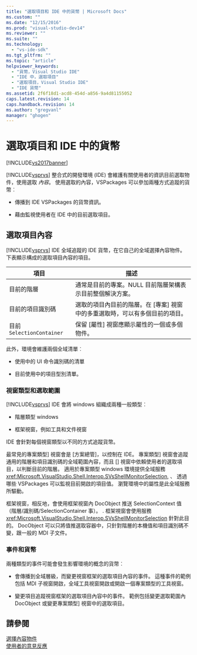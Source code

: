 ```yaml
---
title: "選取項目和 IDE 中的貨幣 | Microsoft Docs"
ms.custom: ""
ms.date: "12/15/2016"
ms.prod: "visual-studio-dev14"
ms.reviewer: ""
ms.suite: ""
ms.technology: 
  - "vs-ide-sdk"
ms.tgt_pltfrm: ""
ms.topic: "article"
helpviewer_keywords: 
  - "貨幣，Visual Studio IDE"
  - "IDE 中，選取項目"
  - "選取項目，Visual Studio IDE"
  - "IDE 貨幣"
ms.assetid: 2f6f18d1-acd8-454d-a856-9a4d81155052
caps.latest.revision: 14
caps.handback.revision: 14
ms.author: "gregvanl"
manager: "ghogen"
---
```

# 選取項目和 IDE 中的貨幣
[!INCLUDE[vs2017banner](../../code-quality/includes/vs2017banner.md)]

[!INCLUDE[vsprvs](../../code-quality/includes/vsprvs_md.md)] 整合式的開發環境 \(IDE\) 會維護有關使用者的資訊目前選取物件，使用選取 *內容*。 使用選取的內容，VSPackages 可以參加兩種方式追蹤的貨幣︰  
  
-   傳播到 IDE VSPackages 的貨幣資訊。  
  
-   藉由監視使用者在 IDE 中的目前選取項目。  
  
## 選取項目內容  
 [!INCLUDE[vsprvs](../../code-quality/includes/vsprvs_md.md)] IDE 全域追蹤的 IDE 貨幣，在它自己的全域選擇內容物件。 下表顯示構成的選取項目內容的項目。  
  
|項目|描述|  
|--------|--------|  
|目前的階層|通常是目前的專案。NULL 目前階層架構表示目前整個解決方案。|  
|目前的項目識別碼|選取的項目內目前的階層。在 \[專案\] 視窗中的多重選取時，可以有多個目前的項目。|  
|目前 `SelectionContainer`|保留 \[屬性\] 視窗應顯示屬性的一個或多個物件。|  
  
 此外，環境會維護兩個全域清單︰  
  
-   使用中的 UI 命令識別碼的清單  
  
-   目前使用中的項目型別清單。  
  
### 視窗類型和選取範圍  
 [!INCLUDE[vsprvs](../../code-quality/includes/vsprvs_md.md)] IDE 會將 windows 組織成兩種一般類型︰  
  
-   階層類型 windows  
  
-   框架視窗，例如工具和文件視窗  
  
 IDE 會針對每個視窗類型以不同的方式追蹤貨幣。  
  
 最常見的專案類型\] 視窗會是 \[方案總管\]，以控制在 IDE。 專案類型\] 視窗會追蹤通用的階層和項目識別碼的全域範圍內容，而且 \[\] 視窗中依賴使用者的選取項目，以判斷目前的階層。 適用於專案類型 windows 環境提供全域服務 <xref:Microsoft.VisualStudio.Shell.Interop.SVsShellMonitorSelection>, 、 透過哪些 VSPackages 可以監視目前開啟的項目值。 瀏覽環境中的屬性是此全域服務所驅動。  
  
 框架視窗，相反地，會使用框架視窗內 DocObject 推送 SelectionContext 值 （階層\/識別碼\/SelectionContainer 事）。 . 框架視窗會使用服務 <xref:Microsoft.VisualStudio.Shell.Interop.SVsShellMonitorSelection> 針對此目的。 DocObject 可以只將值推選取容器中，只針對階層的本機值和項目識別碼不變，跟一般的 MDI 子文件。  
  
### 事件和貨幣  
 兩種類型的事件可能會發生影響環境的概念的貨幣︰  
  
-   會傳播到全域層級，而變更視窗框架的選取項目內容的事件。 這種事件的範例包括 MDI 子視窗開啟，全域工具視窗開啟或開啟一個專案類型的工具視窗。  
  
-   變更項目追蹤視窗框架的選取項目內容中的事件。 範例包括變更選取範圍內 DocObject 或變更專案類型\] 視窗中的選取項目。  
  
## 請參閱  
 [選擇內容物件](../../extensibility/internals/selection-context-objects.md)   
 [使用者的意見反應](../../extensibility/internals/feedback-to-the-user.md)